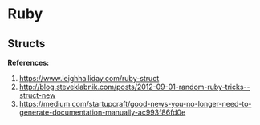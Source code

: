 # Ruby

## Structs

**References:**

1. https://www.leighhalliday.com/ruby-struct
1. http://blog.steveklabnik.com/posts/2012-09-01-random-ruby-tricks--struct-new
1. https://medium.com/startupcraft/good-news-you-no-longer-need-to-generate-documentation-manually-ac993f86fd0e